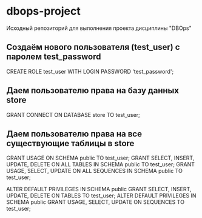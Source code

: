 # dbops-project
Исходный репозиторий для выполнения проекта дисциплины "DBOps"

## Создаём нового пользователя (test_user) с паролем test_password
CREATE ROLE test_user WITH LOGIN PASSWORD 'test_password';

## Даем пользователю права на базу данных store
GRANT CONNECT ON DATABASE store TO test_user;

## Даем пользователю права на все существующие таблицы в store
GRANT USAGE ON SCHEMA public TO test_user;
GRANT SELECT, INSERT, UPDATE, DELETE ON ALL TABLES IN SCHEMA public TO test_user;
GRANT USAGE, SELECT, UPDATE ON ALL SEQUENCES IN SCHEMA public TO test_user;

ALTER DEFAULT PRIVILEGES IN SCHEMA public 
GRANT SELECT, INSERT, UPDATE, DELETE ON TABLES TO test_user;
ALTER DEFAULT PRIVILEGES IN SCHEMA public 
GRANT USAGE, SELECT, UPDATE ON SEQUENCES TO test_user;